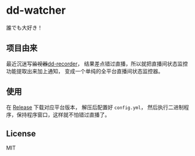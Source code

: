 # dd-watcher

誰でも大好き！

## 项目由来

最近沉迷写~~监视器~~[dd-recorder](https://github.com/lintmx/dd-recorder)，
结果差点错过直播，所以就把直播间状态监控功能提取出来加上通知，
变成一个单纯的全平台直播间状态监控器。

## 使用

在 [Release](https://github.com/lintmx/dd-watcher/releases/latest) 下载对应平台版本，
解压后配置好 `config.yml`，
然后执行二进制程序，保持程序窗口，这样就不怕错过直播了。

## License

MIT
